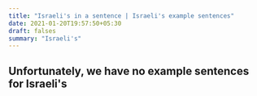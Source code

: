 ```yaml
---
title: "Israeli's in a sentence | Israeli's example sentences"
date: 2021-01-20T19:57:50+05:30
draft: falses
summary: "Israeli's"
---
```

## Unfortunately, we have no example sentences for Israeli's                 
